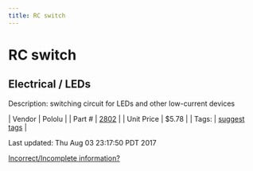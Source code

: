 ```yaml
---
title: RC switch
---
```


# RC switch
## Electrical / LEDs
Description: 	switching circuit for LEDs and other low-current devices 

| Vendor | Pololu | 
| Part # | [2802](https://www.pololu.com/product/2802) | 
| Unit Price | $5.78 | 
| Tags: | [suggest tags](https://docs.google.com/forms/d/e/1FAIpQLSeWyY8v3RgOty-MyWmh9U0iivNYN_molChYyS-0U-o-kOAv_g/viewform) | 

Last updated: Thu Aug 03 23:17:50 PDT 2017

 [Incorrect/Incomplete information?](https://docs.google.com/forms/d/e/1FAIpQLSeWyY8v3RgOty-MyWmh9U0iivNYN_molChYyS-0U-o-kOAv_g/viewform)